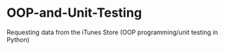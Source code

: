 # OOP-and-Unit-Testing
Requesting data from the iTunes Store (OOP programming/unit testing in Python)
